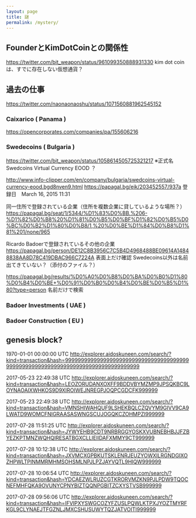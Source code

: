 ```yaml
---
layout: page
title: 謎
permalink: /mystery/
---
```


## FounderとKimDotCoinとの関係性
https://twitter.com/bit_weapon/status/961099350888931330
kim dot coinは、すでに存在しない仮想通貨？


## 過去の仕事
https://twitter.com/naonaonaoshu/status/1071560881962545152

### Caixarico ( Panama )
https://opencorporates.com/companies/pa/155606216

### Swedecoins ( Bulgaria )
https://twitter.com/bit_weapon/status/1058614505725321217
※正式名 Swedcoins Virtual Currency EOOD ？

http://www.info-clipper.com/en/company/bulgaria/swedcoins-virtual-currency-eood.bgd8nven9.html
https://papagal.bg/eik/203452557/937a
登録日　March 16, 2015 11:31

同一住所で登録されている企業（住所を複数企業に貸しているような場所？）
https://papagal.bg/seat/1/5344/%D1%83%D0%BB.%206-%D1%82%D0%B8%20%D1%81%D0%B5%D0%BF%D1%82%D0%B5%D0%BC%D0%B2%D1%80%D0%B8/1,%20%D0%BE%D1%84%D0%B8%D1%81%201/none/965

Ricardo Badoerで登録されているその他の企業
https://papagal.bg/person/DE12C8B3956C7C5B4D4968488BE09614A14848838AA8D78C419DBAC966C7224A
表面上だけ確認 Swedecoins以外は名前出てきていない？（添付のファイル？）

https://papagal.bg/results/%D0%A0%D0%B8%D0%BA%D0%B0%D1%80%D0%B4%D0%BE+%D0%91%D0%B0%D0%B4%D0%BE%D0%B5%D1%80?type=person
名前だけで検索


### Badoer Investments ( UAE )

### Badoer Construction ( EU )

## genesis block?

1970-01-01 00:00:00 UTC
http://explorer.aidoskuneen.com/search/?kind=transaction&hash=999999999999999999999999999999999999999999999999999999999999999999999999999999999

2017-05-23 22:49:38 UTC
http://explorer.aidoskuneen.com/search/?kind=transaction&hash=LEOZORUDANXOXFF9BDDVBYMZMP9JPSQKBC9LOYNAOAIXWHKOS9D9XIROIWEJNREGPJOQPCGDCFK999999

2017-05-23 22:49:38 UTC
http://explorer.aidoskuneen.com/search/?kind=transaction&hash=VMNSHIWAHQUF9LSHEKBQLCZQVYM9GIVV9CA9LWATD9WOMCFNIGRAASASWNGSCUJOGQKCZOHMPZI999999

2017-07-28 11:51:25 UTC
http://explorer.aidoskuneen.com/search/?kind=transaction&hash=JYWYEHB9CDT9NRBRGGYOSKXVUBNEBHBJJFZBYEZKPTMNZWQHQIRESATBGXCLLIEIIDAFXMMY9CT999999

2017-07-28 10:12:38 UTC
http://explorer.aidoskuneen.com/search/?kind=transaction&hash=JXVMCXGPBKUTSKLENRJEUZYOWXILRGNDGIXOZHPWLTPINMMRMHMSOHSMLNPJLPZJAYVQTL9HIQW999999

2017-07-28 10:06:54 UTC
http://explorer.aidoskuneen.com/search/?kind=transaction&hash=YDCAEZWLRUZCGTKRORVMZKN9PJLPDW9TQOCNEFMHFQKA9OVUNYCPNYBIZTQQNPGBITZCXYSTVSB999999

2017-07-28 09:56:06 UTC
http://explorer.aidoskuneen.com/search/?kind=transaction&hash=IFVIPXYSWGCOZYFZUSLPQWLKTPXJYOZTMYRFKGL9CLYNAEJTFGZNLJMXCSHUSUWYTQZJATVOITI999999
